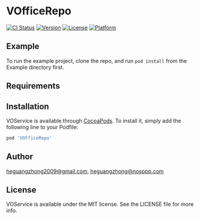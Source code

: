 # VOfficeRepo

[![CI Status](https://img.shields.io/travis/heguangzhong2009@gmail.com/VOService.svg?style=flat)](https://travis-ci.org/heguangzhong2009@gmail.com/VOfficeRepo)
[![Version](https://img.shields.io/cocoapods/v/VOfficeRepo.svg?style=flat)](https://cocoapods.org/pods/VOfficeRepo)
[![License](https://img.shields.io/cocoapods/l/VOfficeRepo.svg?style=flat)](https://cocoapods.org/pods/VOfficeRepo)
[![Platform](https://img.shields.io/cocoapods/p/VOfficeRepo.svg?style=flat)](https://cocoapods.org/pods/VOfficeRepo)

## Example

To run the example project, clone the repo, and run `pod install` from the Example directory first.

## Requirements

## Installation

VOService is available through [CocoaPods](https://cocoapods.org). To install
it, simply add the following line to your Podfile:

```ruby
pod 'VOfficeRepo'
```

## Author

heguangzhong2009@gmail.com, heguangzhong@nosppp.com

## License

VOService is available under the MIT license. See the LICENSE file for more info.
